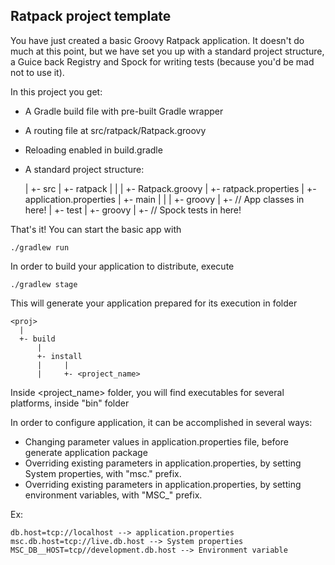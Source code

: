 Ratpack project template
-----------------------------

You have just created a basic Groovy Ratpack application. It doesn't do much
at this point, but we have set you up with a standard project structure, a 
Guice back Registry and Spock for writing tests (because
you'd be mad not to use it).

In this project you get:

* A Gradle build file with pre-built Gradle wrapper
* A routing file at src/ratpack/Ratpack.groovy
* Reloading enabled in build.gradle
* A standard project structure:

    <proj>
      |
      +- src
          |
          +- ratpack
          |     |
          |     +- Ratpack.groovy
          |     +- ratpack.properties
          |     +- application.properties
          |
          +- main
          |   |
          |   +- groovy
                   |
                   +- // App classes in here!
          |
          +- test
              |
              +- groovy
                   |
                   +- // Spock tests in here!

That's it! You can start the basic app with

    ./gradlew run

In order to build your application to distribute, execute

    ./gradlew stage

This will generate your application prepared for its execution in folder

    <proj>
      |
      +- build
          |
          +- install
          |     |
          |     +- <project_name>

Inside <project_name> folder, you will find executables for several platforms, inside "bin" folder

In order to configure application, it can be accomplished in several ways:

* Changing parameter values in application.properties file, before generate application package
* Overriding existing parameters in application.properties, by setting System properties, with "msc." prefix.
* Overriding existing parameters in application.properties, by setting environment variables, with "MSC_" prefix.

Ex:

    db.host=tcp://localhost --> application.properties
    msc.db.host=tcp://live.db.host --> System properties
    MSC_DB__HOST=tcp//development.db.host --> Environment variable

